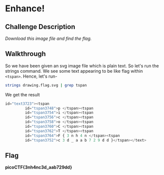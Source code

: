 # Enhance!
## Challenge Description
_Download this image file and find the flag._
## Walkthrough
So we have been given an svg image file which is plain text. So let's run the strings command. We see some text appearing to be like flag within `<tspan>`. Hence, let's run-
```bash
strings drawing.flag.svg | grep tspan
```
We get the result
```js
id="text3723"><tspan
         id="tspan3748">p </tspan><tspan
         id="tspan3754">i </tspan><tspan
         id="tspan3756">c </tspan><tspan
         id="tspan3758">o </tspan><tspan
         id="tspan3760">C </tspan><tspan
         id="tspan3762">T </tspan><tspan
         id="tspan3764">F { 3 n h 4 n </tspan><tspan
         id="tspan3752">c 3 d _ a a b 7 2 9 d d }</tspan></text>
```
## Flag
**picoCTF{3nh4nc3d_aab729dd}**
